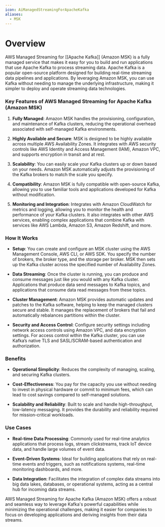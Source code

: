 ```yaml
---
icon: AiManagedStreamingForApacheKafka
aliases:
  - MSK
---
```

# Overview

AWS Managed Streaming for [[Apache Kafka]] (Amazon MSK) is a fully managed service that makes it easy for you to build and run applications that use Apache Kafka to process streaming data. Apache Kafka is a popular open-source platform designed for building real-time streaming data pipelines and applications. By leveraging Amazon MSK, you can use Kafka without needing to manage the underlying infrastructure, making it simpler to deploy and operate streaming data technologies.

### Key Features of AWS Managed Streaming for Apache Kafka (Amazon MSK)

1. **Fully Managed**: Amazon MSK handles the provisioning, configuration, and maintenance of Kafka clusters, reducing the operational overhead associated with self-managed Kafka environments.
    
2. **Highly Available and Secure**: MSK is designed to be highly available across multiple AWS Availability Zones. It integrates with AWS security controls like AWS Identity and Access Management (IAM), Amazon VPC, and supports encryption in transit and at rest.
    
3. **Scalability**: You can easily scale your Kafka clusters up or down based on your needs. Amazon MSK automatically adjusts the provisioning of the Kafka brokers to match the scale you specify.
    
4. **Compatibility**: Amazon MSK is fully compatible with open-source Kafka, allowing you to use familiar tools and applications developed for Kafka without modification.
    
5. **Monitoring and Integration**: Integrates with Amazon CloudWatch for metrics and logging, allowing you to monitor the health and performance of your Kafka clusters. It also integrates with other AWS services, enabling complex applications that combine Kafka with services like AWS Lambda, Amazon S3, Amazon Redshift, and more.
    

### How It Works

- **Setup**: You can create and configure an MSK cluster using the AWS Management Console, AWS CLI, or AWS SDK. You specify the number of brokers, the broker type, and the storage per broker. MSK then sets up the Kafka cluster across the specified number of Availability Zones.
    
- **Data Streaming**: Once the cluster is running, you can produce and consume messages just like you would with any Kafka cluster. Applications that produce data send messages to Kafka topics, and applications that consume data read messages from these topics.
    
- **Cluster Management**: Amazon MSK provides automatic updates and patches to the Kafka software, helping to keep the managed clusters secure and stable. It manages the replacement of brokers that fail and automatically rebalances partitions within the cluster.
    
- **Security and Access Control**: Configure security settings including network access controls using Amazon VPC, and data encryption settings. For access control within the Kafka cluster, you can use Kafka’s native TLS and SASL/SCRAM-based authentication and authorization.
    

### Benefits

- **Operational Simplicity**: Reduces the complexity of managing, scaling, and securing Kafka clusters.
    
- **Cost-Effectiveness**: You pay for the capacity you use without needing to invest in physical hardware or commit to minimum fees, which can lead to cost savings compared to self-managed solutions.
    
- **Scalability and Reliability**: Built to scale and handle high-throughput, low-latency messaging. It provides the durability and reliability required for mission-critical workloads.
    

### Use Cases

- **Real-time Data Processing**: Commonly used for real-time analytics applications that process logs, stream clickstreams, track IoT device data, and handle large volumes of event data.
    
- **Event-Driven Systems**: Ideal for building applications that rely on real-time events and triggers, such as notifications systems, real-time monitoring dashboards, and more.
    
- **Data Integration**: Facilitates the integration of complex data streams into big data lakes, databases, or operational systems, acting as a central hub for incoming data streams.
    

AWS Managed Streaming for Apache Kafka (Amazon MSK) offers a robust and seamless way to leverage Kafka's powerful capabilities while minimizing the operational challenges, making it easier for companies to focus on developing applications and deriving insights from their data streams.